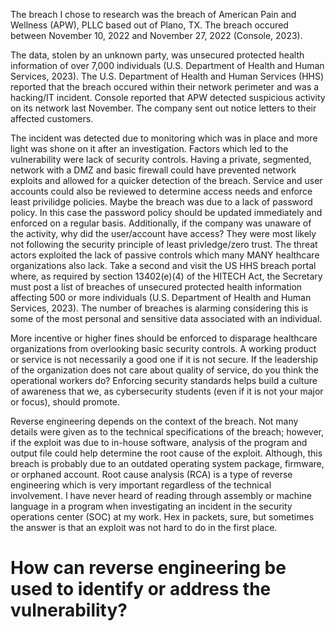 The breach I chose to research was the breach of American Pain and Wellness (APW), PLLC based out of Plano, TX.  The breach occured between November 10, 2022 and November 27, 2022 (Console, 2023).

The data, stolen by an unknown party, was unsecured protected health information of over 7,000 individuals (U.S. Department of Health and Human Services, 2023).  The U.S. Department of Health and Human Services (HHS) reported that the breach occured within their network perimeter and was a hacking/IT incident.  Console reported that APW detected suspicious activity on its network last November.  The company sent out notice letters to their affected customers.

The incident was detected due to monitoring which was in place and more light was shone on it after an investigation.  Factors which led to the vulnerability were lack of security controls.  Having a private, segmented, network with a DMZ and basic firewall could have prevented network exploits and allowed for a quicker detection of the breach.  Service and user accounts could also be reviewed to determine access needs and enforce least privilidge policies.  Maybe the breach was due to a lack of password policy.  In this case the password policy should be updated immediately and enforced on a regular basis.  Additionally, if the company was unaware of the activity, why did the user/account have access?  They were most likely not following the security principle of least privledge/zero trust.  The threat actors exploited the lack of passive controls which many MANY healthcare organizations also lack.  Take a second and visit the US HHS breach portal where, as required by section 13402(e)(4) of the HITECH Act, the Secretary must post a list of breaches of unsecured protected health information affecting 500 or more individuals (U.S. Department of Health and Human Services, 2023).  The number of breaches is alarming considering this is some of the most personal and sensitive data associated with an individual.

More incentive or higher fines should be enforced to disparage healthcare organizations from overlooking basic security controls.  A working product or service is not necessarily a good one if it is not secure.  If the leadership of the organization does not care about quality of service, do you think the operational workers do?  Enforcing security standards helps build a culture of awareness that we, as cybersecurity students (even if it is not your major or focus), should promote.

Reverse engineering depends on the context of the breach.  Not many details were given as to the technical specifications of the breach; however, if the exploit was due to in-house software, analysis of the program and output file could help determine the root cause of the exploit.  Although, this breach is probably due to an outdated operating system package, firmware, or orphaned account.  Root cause analysis (RCA) is a type of reverse engineering which is very important regardless of the technical involvement.  I have never heard of reading through assembly or machine language in a program when investigating an incident in the security operations center (SOC) at my work.  Hex in packets, sure, but sometimes the answer is that an exploit was not hard to do in the first place.

# How can reverse engineering be used to identify or address the vulnerability?

